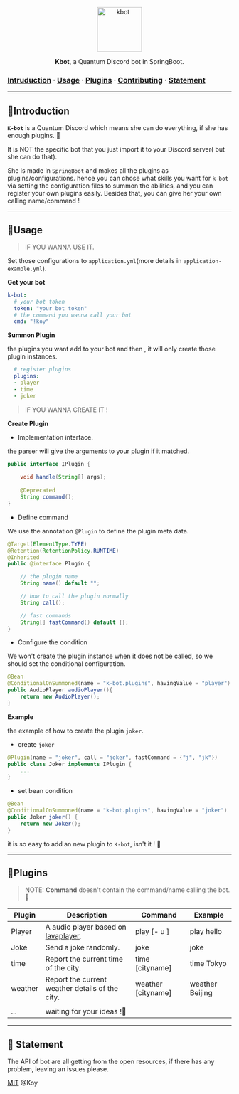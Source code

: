 
<p align="center">
  <a href="https://github.com/Koooooo-7">
    <img alt="kbot" src="https://user-images.githubusercontent.com/33706142/86933539-369bd600-c16d-11ea-8d44-ee4c1f053cdf.jpg" width = "100px" >
  </a>
</p>

<p align="center">
  <b>Kbot</b>, a Quantum Discord bot in SpringBoot.
</p>



### [Intruduction](#Intruduction)  ·  [Usage](#bookusage)  ·  [Plugins](#wrenchplugins)  ·  [Contributing](##Contributing)  · [Statement](#-statement )

<!---
labels , star... something
-->

---

## 📣Introduction

**`K-bot`** is a Quantum Discord which means she can do everything, if she has enough plugins. :rocket:

It is NOT the specific bot that you just import it to your Discord server( but she can do that).

She is made in `SpringBoot` and makes all the plugins as plugins/configurations.  hence you can chose what skills you want for `k-bot` via setting the configuration files to summon the abilities, and you can register your own plugins easily. Besides that, you can give her your own calling name/command !

---

## :book:Usage

> IF YOU WANNA USE IT.

Set those configurations to `application.yml`(more details in `application-example.yml`).

**Get your bot**

```yaml
k-bot:
  # your bot token
  token: "your bot token"
  # the command you wanna call your bot
  cmd: "!koy"
```

**Summon  Plugin**

the plugins you want add to your bot and then , it will only create those plugin instances.

```yaml
  # register plugins
  plugins:
  - player
  - time
  - joker
```



> IF YOU WANNA CREATE IT !

**Create Plugin**

- Implementation interface.

the parser will give the arguments to your plugin if it matched.

```java
public interface IPlugin {
    
    void handle(String[] args);
    
    @Deprecated
    String command();
}
```



- Define command

We use the  annotation `@Plugin` to define the plugin meta data.

```java
@Target(ElementType.TYPE)
@Retention(RetentionPolicy.RUNTIME)
@Inherited
public @interface Plugin {

    // the plugin name
    String name() default "";

    // how to call the plugin normally
    String call();

    // fast commands
    String[] fastCommand() default {};
}
```



- Configure the condition

We won't create the plugin instance when it does not be called, so we should set the conditional configuration.

```java
@Bean
@ConditionalOnSummoned(name = "k-bot.plugins", havingValue = "player")
public AudioPlayer audioPlayer(){
    return new AudioPlayer();
}
```

**Example**

the example of how to create the plugin `joker`.

- create `joker`

```java
@Plugin(name = "joker", call = "joker", fastCommand = {"j", "jk"})
public class Joker implements IPlugin {
    ...
}
```

- set bean condition

```java
@Bean
@ConditionalOnSummoned(name = "k-bot.plugins", havingValue = "joker")
public Joker joker() {
    return new Joker();
}
```

it is so easy to add an new plugin to `K-bot`, isn't it ! :tada:

---

## :wrench:Plugins

>  NOTE:  **Command** doesn't contain the command/name calling the bot. :pencil:

| Plugin  | Description                                                  | Command            | Example         |
| ------- | ------------------------------------------------------------ | ------------------ | --------------- |
| Player  | A audio player based on [lavaplayer](https://github.com/sedmelluq/lavaplayer). | play [- u ]        | play hello      |
| Joke    | Send a joke randomly.                                        | joke               | joke            |
| time    | Report the current time of the city.                         | time [cityname]    | time Tokyo      |
| weather | Report the current weather details of the city.              | weather [cityname] | weather Beijing |
|         |                                                              |                    |                 |
| ...     | waiting for your ideas !:rocket:                             |                    |                 |

---

## 📃 Statement

The API of bot are all getting from the open resources, if there has any problem, leaving an issues please.

[MIT](LICENSE) @Koy